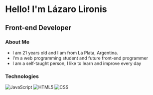 <h1>Hello! I'm Lázaro Lironis</h1>
<h2>Front-end Developer</h2>

### About Me
- I am 21 years old and I am from La Plata, Argentina.
- I'm a web programming student and future front-end programmer
- I am a self-taught person, I like to learn and improve every day

### Technologies
![JavaScript](https://img.shields.io/badge/JavaScript-333333?logo=javascript)
![HTML5](https://img.shields.io/badge/-HTML5-333333?logo=HTML5)
![CSS](https://img.shields.io/badge/-CSS3-333333?logo=CSS3)


